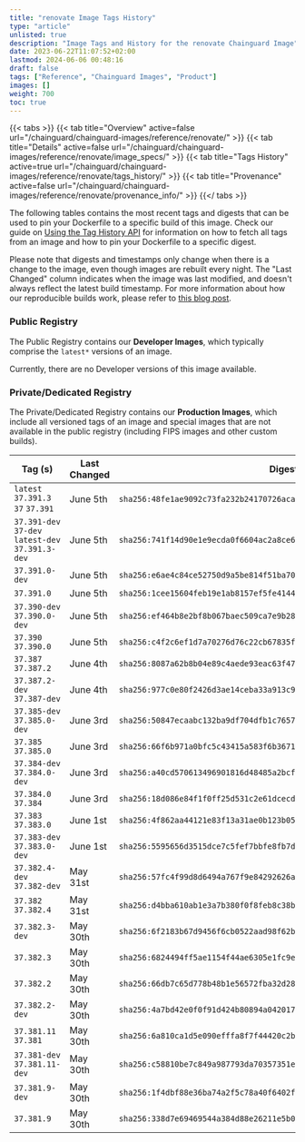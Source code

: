 ```yaml
---
title: "renovate Image Tags History"
type: "article"
unlisted: true
description: "Image Tags and History for the renovate Chainguard Image"
date: 2023-06-22T11:07:52+02:00
lastmod: 2024-06-06 00:48:16
draft: false
tags: ["Reference", "Chainguard Images", "Product"]
images: []
weight: 700
toc: true
---
```


{{< tabs >}}
{{< tab title="Overview" active=false url="/chainguard/chainguard-images/reference/renovate/" >}}
{{< tab title="Details" active=false url="/chainguard/chainguard-images/reference/renovate/image_specs/" >}}
{{< tab title="Tags History" active=true url="/chainguard/chainguard-images/reference/renovate/tags_history/" >}}
{{< tab title="Provenance" active=false url="/chainguard/chainguard-images/reference/renovate/provenance_info/" >}}
{{</ tabs >}}

The following tables contains the most recent tags and digests that can be used to pin your Dockerfile to a specific build of this image. Check our guide on [Using the Tag History API](/chainguard/chainguard-images/using-the-tag-history-api/) for information on how to fetch all tags from an image and how to pin your Dockerfile to a specific digest.

Please note that digests and timestamps only change when there is a change to the image, even though images are rebuilt every night. The "Last Changed" column indicates when the image was last modified, and doesn't always reflect the latest build timestamp. For more information about how our reproducible builds work, please refer to [this blog post](https://www.chainguard.dev/unchained/reproducing-chainguards-reproducible-image-builds).

### Public Registry
The Public Registry contains our **Developer Images**, which typically comprise the `latest*` versions of an image.

Currently, there are no Developer versions of this image available.

### Private/Dedicated Registry
The Private/Dedicated Registry contains our **Production Images**, which include all versioned tags of an image and special images that are not available in the public registry (including FIPS images and other custom builds).

| Tag (s)                                            | Last Changed | Digest                                                                    |
|----------------------------------------------------|--------------|---------------------------------------------------------------------------|
|  `latest` `37.391.3` `37` `37.391`                 | June 5th     | `sha256:48fe1ae9092c73fa232b24170726acab7e16d5048a6d4b9ef0ca24ab8772e18b` |
|  `37.391-dev` `37-dev` `latest-dev` `37.391.3-dev` | June 5th     | `sha256:741f14d90e1e9ecda0f6604ac2a8ce64a17131737ebf7398a4d2dee1837eb28c` |
|  `37.391.0-dev`                                    | June 5th     | `sha256:e6ae4c84ce52750d9a5be814f51ba7060b161e949a628c9c68598300ad5f96e3` |
|  `37.391.0`                                        | June 5th     | `sha256:1cee15604feb19e1ab8157ef5fe414433d2a534363d18252e909b147e459db16` |
|  `37.390-dev` `37.390.0-dev`                       | June 5th     | `sha256:ef464b8e2bf8b067baec509ca7e9b28b0e1f3dcc1f67c637ef2b04f5c96cfcb1` |
|  `37.390` `37.390.0`                               | June 5th     | `sha256:c4f2c6ef1d7a70276d76c22cb67835f4efb428cd2958e77370ef1ec8107a22ca` |
|  `37.387` `37.387.2`                               | June 4th     | `sha256:8087a62b8b04e89c4aede93eac63f47affc186a7c09342476e492611864db5f8` |
|  `37.387.2-dev` `37.387-dev`                       | June 4th     | `sha256:977c0e80f2426d3ae14ceba33a913c90ad39cc70acbd2287bb6a835dffffc9c3` |
|  `37.385-dev` `37.385.0-dev`                       | June 3rd     | `sha256:50847ecaabc132ba9df704dfb1c7657e3f53293393b173b3d2afebbbf727cb5a` |
|  `37.385` `37.385.0`                               | June 3rd     | `sha256:66f6b971a0bfc5c43415a583f6b36711201868fa4d38e42c40c94ae6ecfc1a23` |
|  `37.384-dev` `37.384.0-dev`                       | June 3rd     | `sha256:a40cd570613496901816d48485a2bcf6f606e60a68e322ac081f8d76fc2995f5` |
|  `37.384.0` `37.384`                               | June 3rd     | `sha256:18d086e84f1f0ff25d531c2e61dcecd4c01fd616bea64bec4fc75cd911dd07fc` |
|  `37.383` `37.383.0`                               | June 1st     | `sha256:4f862aa44121e83f13a31ae0b123b058b7d536ab0c51bdc31597813fad19f18c` |
|  `37.383-dev` `37.383.0-dev`                       | June 1st     | `sha256:5595656d3515dce7c5fef7bbfe8fb7d8d11e614130e0c5d036dbf82203ff1d58` |
|  `37.382.4-dev` `37.382-dev`                       | May 31st     | `sha256:57fc4f99d8d6494a767f9e84292626a99ba9bd7472c668a288f12df81c5c01ce` |
|  `37.382` `37.382.4`                               | May 31st     | `sha256:d4bba610ab1e3a7b380f0f8feb8c38bfe6e2c3013fd38f35b9401c68efcbf189` |
|  `37.382.3-dev`                                    | May 30th     | `sha256:6f2183b67d9456f6cb0522aad98f62b76fef951521c66aa0f874336daf65f124` |
|  `37.382.3`                                        | May 30th     | `sha256:6824494ff5ae1154f44ae6305e1fc9e3c88d069ce50c1315e3150408882799be` |
|  `37.382.2`                                        | May 30th     | `sha256:66db7c65d778b48b1e56572fba32d2838dc4f3ba4d1913cd4d5c52df1fd1b10f` |
|  `37.382.2-dev`                                    | May 30th     | `sha256:4a7bd42e0f0f91d424b80894a0420171fcd84883229e43ef7ce8a81e7ac44bb7` |
|  `37.381.11` `37.381`                              | May 30th     | `sha256:6a810ca1d5e090efffa8f7f44420c2b2f2673d823d678a63387e5cf367bab27d` |
|  `37.381-dev` `37.381.11-dev`                      | May 30th     | `sha256:c58810be7c849a987793da70357351eecd3c443e44ed31ca17b10551506e6577` |
|  `37.381.9-dev`                                    | May 30th     | `sha256:1f4dbf88e36ba74a2f5c78a40f6402ffe9e8f08d2d5140df99139b60f0a753ca` |
|  `37.381.9`                                        | May 30th     | `sha256:338d7e69469544a384d88e26211e5b01cf1db842e08e4676b0c6dcae279e9685` |

